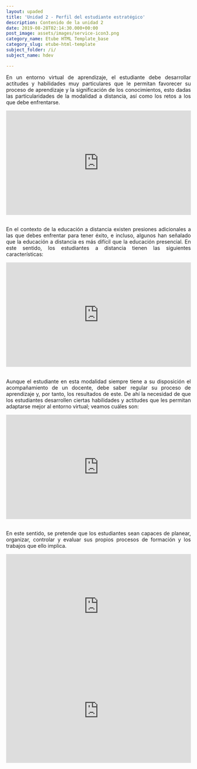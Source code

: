 ```yaml
---
layout: upaded
title: 'Unidad 2 - Perfil del estudiante estratégico'
description: Contenido de la unidad 2
date: 2019-08-28T02:14:30.000+00:00
post_image: assets/images/service-icon3.png
category_name: Etube HTML Template_base
category_slug: etube-html-template
subject_folder: /i/
subject_name: hdev

---
```

<p align="justify">En un entorno virtual de aprendizaje, el estudiante debe desarrollar actitudes y habilidades muy particulares que le permitan favorecer su proceso de aprendizaje y la significación de los conocimientos, esto dadas las particularidades de la modalidad a distancia, así como los retos a los que debe enfrentarse. </p>
<div style="width: 100%;"><div style="position: relative; padding-bottom: 56.25%; padding-top: 0; height: 0;"><iframe frameborder="0" width="1200px" height="675px" style="position: absolute; top: 0; left: 0; width: 100%; height: 100%;" src="https://view.genial.ly/5d670cf56e51fb0fe247cd93" type="text/html" allowscriptaccess="always" allowfullscreen="true" scrolling="yes" allownetworking="all"></iframe> </div> </div>
<br/>
<p align="justify">En el contexto de la educación a distancia existen presiones adicionales a las que debes enfrentar para tener éxito, e incluso, algunos han señalado que la educación a distancia es más difícil que la educación presencial. En este sentido, los estudiantes a distancia tienen las siguientes características:</p>
<div style="width: 100%;"><div style="position: relative; padding-bottom: 56.25%; padding-top: 0; height: 0;"><iframe frameborder="0" width="1200px" height="675px" style="position: absolute; top: 0; left: 0; width: 100%; height: 100%;" src="https://view.genial.ly/5d6710c20355470fc736cf25" type="text/html" allowscriptaccess="always" allowfullscreen="true" scrolling="yes" allownetworking="all"></iframe> </div> </div>
<br/>
<p align="justify">Aunque el estudiante en esta modalidad siempre tiene a su disposición el acompañamiento de un docente, debe saber regular su proceso de aprendizaje y, por tanto, los resultados de este. De ahí la necesidad de que los estudiantes desarrollen ciertas habilidades y actitudes que les permitan adaptarse mejor al entorno virtual; veamos cuáles son:</p>
<div style="width: 100%;"><div style="position: relative; padding-bottom: 56.25%; padding-top: 0; height: 0;"><iframe frameborder="0" width="1200px" height="675px" style="position: absolute; top: 0; left: 0; width: 100%; height: 100%;" src="https://view.genial.ly/5d682b307d814b1002902f44" type="text/html" allowscriptaccess="always" allowfullscreen="true" scrolling="yes" allownetworking="all"></iframe> </div> </div>
<br/>
<p align="justify">En este sentido, se pretende que los estudiantes sean capaces de planear, organizar, controlar y evaluar sus propios procesos de formación y los trabajos que ello implica. </p>
<div style="width: 100%;"><div style="position: relative; padding-bottom: 56.25%; padding-top: 0; height: 0;"><iframe frameborder="0" width="1200px" height="675px" style="position: absolute; top: 0; left: 0; width: 100%; height: 100%;" src="https://view.genial.ly/5d6842e8d705a10ff8646626" type="text/html" allowscriptaccess="always" allowfullscreen="true" scrolling="yes" allownetworking="all"></iframe> </div> </div>
<div style="width: 100%;"><div style="position: relative; padding-bottom: 56.25%; padding-top: 0; height: 0;"><iframe frameborder="0" width="1200px" height="675px" style="position: absolute; top: 0; left: 0; width: 100%; height: 100%;" src="https://view.genial.ly/5d683d6bd705a10ff8646542" type="text/html" allowscriptaccess="always" allowfullscreen="true" scrolling="yes" allownetworking="all"></iframe> </div> </div>

